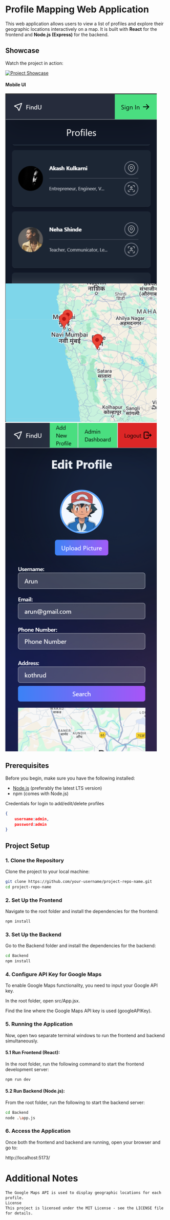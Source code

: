 # Profile Mapping Web Application

This web application allows users to view a list of profiles and explore their geographic locations interactively on a map. It is built with **React** for the frontend and **Node.js (Express)** for the backend.

## Showcase

Watch the project in action:

[![Project Showcase](https://img.youtube.com/vi/MIIh4ow-ufI/maxresdefault.jpg)](https://youtu.be/MIIh4ow-ufI)

#### Mobile UI

![Alt text](./public/mobile_UI1.png)
![Alt text](./public/mobile_UI2.png)

## Prerequisites

Before you begin, make sure you have the following installed:

- [Node.js](https://nodejs.org/) (preferably the latest LTS version)
- npm (comes with Node.js)

Credentials for login to add/edit/delete profiles

```json
{
    username:admin,
    password:admin
}
```

## Project Setup

### 1. Clone the Repository

Clone the project to your local machine:

```bash
git clone https://github.com/your-username/project-repo-name.git
cd project-repo-name
```

### 2. Set Up the Frontend

Navigate to the root folder and install the dependencies for the frontend:

```bash
npm install
```

### 3. Set Up the Backend

Go to the Backend folder and install the dependencies for the backend:

```bash
cd Backend
npm install
```

### 4. Configure API Key for Google Maps

To enable Google Maps functionality, you need to input your Google API key.

In the root folder, open src/App.jsx.

Find the line where the Google Maps API key is used (googleAPIKey).

### 5. Running the Application

Now, open two separate terminal windows to run the frontend and backend simultaneously.

#### 5.1 Run Frontend (React):

In the root folder, run the following command to start the frontend development server:

```bash
npm run dev
```

#### 5.2 Run Backend (Node.js):

From the root folder, run the following to start the backend server:

```bash
cd Backend
node .\app.js
```

### 6. Access the Application

Once both the frontend and backend are running, open your browser and go to:

http://localhost:5173/

# Additional Notes

```The backend uses JWT for authentication.
The Google Maps API is used to display geographic locations for each profile.
License
This project is licensed under the MIT License - see the LICENSE file for details.
```
